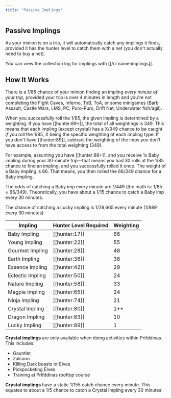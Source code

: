 ```yaml
---
title: "Passive Implings"
---
```


## Passive Implings

As your minion is on a trip, it will automatically catch any implings it finds, provided it has the hunter level to catch them with a net (you don't actually need to buy a net).

You can view the collection log for implings with [[/cl name\:implings]].

## How It Works

There is a 1/85 chance of your minion finding an impling _every minute of your trip_, provided your trip is over 4 minutes in length and you're not completing the Fight Caves, Inferno, ToB, ToA, or some minigames (Barb Assault, Castle Wars, LMS, PC, Puro-Puro, Drift Net, Underwater fish/agil).

When you successfully roll the 1/85, the given impling is determined by a weighting. If you have [[hunter:89+]], the total of all weightings is 349. This means that each impling (except crystal) has a X/349 chance to be caught _if_ you roll the 1/85, X being the specific weighting of each impling type. If you don't have [[hunter:89]], subtract the weighting of the imps you don't have access to from the total weighting (349).

For example, assuming you have [[hunter:89+]], and you receive 1x Baby impling during your 30-minute trip—that means you had 30 rolls at the 1/85 chance to find an impling, and you successfully rolled it once. The weight of a Baby impling is 66. That means, you then rolled the 66/349 chance for a Baby impling.

The odds of catching a Baby imp every minute are 1/449 (the math is: 1/85 × 66/349). Theoretically, you have about a 1/15 chance to catch a Baby imp every 30 minutes.

The chance of catching a Lucky impling is 1/29,665 every minute (1/989 every 30 minutes).

| **Impling**      | **Hunter Level Required** | **Weighting** |
| ---------------- | ------------------------- | ------------- |
| Baby Impling     | [[hunter:17]]             | 66            |
| Young Impling    | [[hunter:22]]             | 55            |
| Gourmet Impling  | [[hunter:28]]             | 48            |
| Earth Impling    | [[hunter:36]]             | 38            |
| Essence Impling  | [[hunter:42]]             | 29            |
| Eclectic Impling | [[hunter:50]]             | 24            |
| Nature Impling   | [[hunter:58]]             | 33            |
| Magpie Impling   | [[hunter:65]]             | 24            |
| Ninja Impling    | [[hunter:74]]             | 21            |
| Crystal Impling  | [[hunter:80]]             | 1\*\*         |
| Dragon Impling   | [[hunter:83]]             | 10            |
| Lucky Impling    | [[hunter:89]]             | 1             |

**Crystal implings** are only available when doing activities within Prifddinas. This includes:

- Gauntlet
- Zalcano
- Killing Dark beasts or Elves
- Pickpocketing Elves
- Training at Prifddinas rooftop course

**Crystal implings** have a static 1/155 catch chance every minute. This equates to about a 1/5 chance to catch a Crystal impling every 30 minutes.
